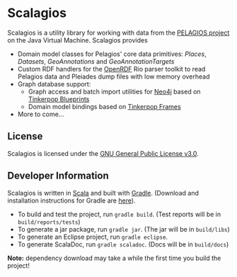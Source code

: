 # Scalagios

Scalagios is a utility library for working with data from the [PELAGIOS project](http://pelagios-project.blogspot.com) on the Java Virtual Machine. Scalagios provides

* Domain model classes for Pelagios' core data primitives: _Places_, _Datasets_, _GeoAnnotations_ and _GeoAnnotationTargets_
* Custom RDF handlers for the [OpenRDF](http://www.openrdf.org/) Rio parser toolkit to read Pelagios
  data and Pleiades dump files with low memory overhead
* Graph database support:
  * Graph access and batch import utilities for [Neo4j](http://neo4j.org/) based on
   [Tinkerpop Blueprints](http://tinkerpop.com/)
  * Domain model bindings based on [Tinkerpop Frames](https://github.com/tinkerpop/frames/wiki)
* More to come...
  

## License

Scalagios is licensed under the [GNU General Public License v3.0](http://www.gnu.org/licenses/gpl.html).

## Developer Information

Scalagios is written in [Scala](http://www.scala-lang.org) and built with [Gradle](http://www.gradle.org).
(Download and installation instructions for Gradle are [here](http://www.gradle.org/installation.html)). 

* To build and test the project, run `gradle build`. (Test reports will be in `build/reports/tests`)
* To generate a jar package, run `gradle jar`. (The jar will be in `build/libs`)
* To generate an Eclipse project, run `gradle eclipse`.
* To generate ScalaDoc, run `gradle scaladoc`.  (Docs will be in `build/docs`)

__Note:__ dependency download may take a while the first time you build the project!
